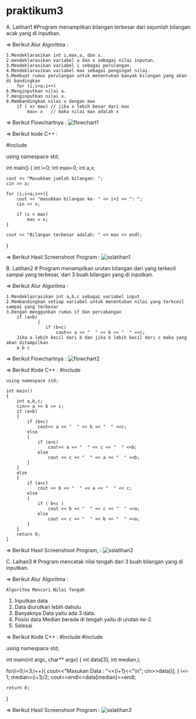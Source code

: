 # praktikum3


A. Latihan1 #Program menampilkan bilangan terbesar dari sejumlah bilangan acak yang di inputkan.

=> Berikut Alur Algoritma :

	1.Mendeklarasikan int i,max,a, dan x.
	2.mendeklarasikan variabel a dan x sebagai nilai inputan.
	3.Mendeklarasikan variabel i sebagai perulangan.
	4.Mendeklarasikan variabel max sebagai pengingat nilai.
	5.Membuat rumus perulangan untuk menentukan banyak bilangan yang akan di bandingkan
		for (i;i<a;i++)
	6.Menginputkan nilai a.
	7.menginputkan nilai x.
	8.Membandingkan nilai x dengan max
		if ( x> max) // jika x lebih besar dari max
	    	max= x   // maka nilai max adalah x

=> Berikut Flowchartnya :
![flowchart1](https://user-images.githubusercontent.com/43899109/47564530-83b32680-d94f-11e8-8c80-9458d8de3c61.jpg)



=> Berikut kode C++ :

#include<iostream>

using namespace std;

int main() {
    int i=0;
    int max=0;
    int a,x;

    cout << "Masukkan jumlah bilangan: ";
    cin >> a;

    for (i;i<a;i++){
        cout << "masukkan bilangan ke- " << i+1 << ": ";
        cin >> x;

        if (x > max)
            max = x;
    }

    cout << "Bilangan terbesar adalah: " << max << endl;
}

=> Berikut Hasil Screenshoot Program :
![sslatihan1](https://user-images.githubusercontent.com/43899109/47354382-c8895400-d6e8-11e8-9c06-87c7c6078484.jpg)

 
B. Latihan2 # Program menampilkan urutan bilangan dari yang terkecil sampai yang terbesar, dari 3 buah bilangan yang di inputkan.

=> Berikut Alur Algoritma :

	1.Mendeklasrasikan int a,b,c sebagai variabel input
	2.Membandingkan setiap variabel untuk menentukan nilai yang terkceil sampai yang terbesar
	3.Dengan menggunkan rumus if dan percabangan
		if (a<b)
    		    {
       		       if (b<c)
                       cout<< a << "  " << b << "  " <<c;
		Jika a lebih kecil dari b dan jika b lebih kecil dari c maka yang akan ditampilkan
		a b c

=> Berikut Flowchartnya :
![flowchart2](https://user-images.githubusercontent.com/43899109/47354924-3c782c00-d6ea-11e8-85bb-7d4df02c6c76.jpg)


=> Berikut Kode C++ :
#include <iostream>

	using namespace std;

	int main()
	{
	    int a,b,c;
	    cin>> a >> b >> c;
	    if (a<b)
	    {
	        if (b<c)
	            cout<< a << "  " << b << "  " <<c;
	        else
	        {
	            if (a<c)
	                cout<< a << "  " << c << "  " <<b;
	            else
	                cout << c << "  " << a << "  " <<b;
	        }
	    }
	    else
	    {
	        if (a<c)
	            cout << b << "  " << a << "  " << c;
	        else
	        {
	            if ( b<c )
	                cout << b << "  " << c << "  " <<a;
	            else
	                cout << c << "  " << b << "  " <<a;
	        }
	    }
	    return 0;
	}
=> Berikut Hasil Screenshoot Program, :
![sslatihan2](https://user-images.githubusercontent.com/43899109/47354470-0b4b2c00-d6e9-11e8-8a8d-1cf5d71177e7.jpg)


C. Laihan3 # Program mencetak nilai tengah dari 3 buah bilangan yang di inputkan.

=> Berikut Alur Algoritma :

	Algoritma Mencari Nilai Tengah

	
1.	Inputkan data
2.	Data  diurutkan lebih dahulu    
3.	Banyaknya Data yaitu ada 3 data.
4.	Posisi data Median berada di tengah yaitu di urutan ke-2.
5.	Selesai


=> Berikut Kode C++ :
#include <iostream>
#include <cstdlib>

using namespace std;

int main(int argc, char** argv) {
    int data[3];
    int median,i;

   for(i=0;i<3;i++){
    cout<<"Masukan Data : "<<(i+1)<<"\n";
    cin>>data[i];
   }
    i=i-1;
    median=(i+1)/2;
    cout<<endl<<data[median]<<endl;

    return 0;
}

=> Berikut Hasil Screenshoot Program :
![sslatihan3](https://user-images.githubusercontent.com/43899109/47355143-ca541700-d6ea-11e8-9fe4-b46922f94320.jpg)

